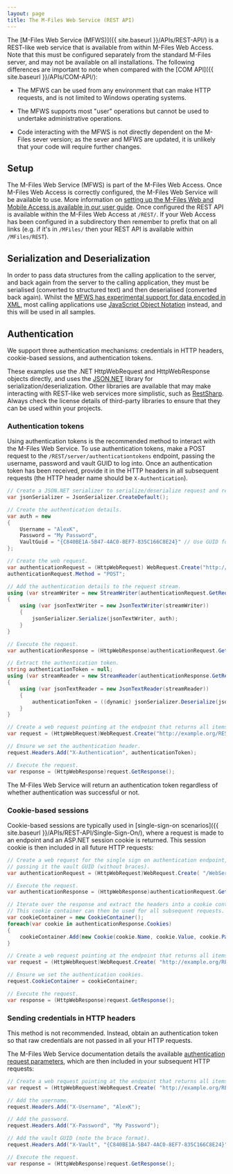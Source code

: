 ```yaml
---
layout: page
title: The M-Files Web Service (REST API)
---
```


The [M-Files Web Service (MFWS)]({{ site.baseurl }}/APIs/REST-API/) is a REST-like web service that is available from within M-Files Web Access. Note that this must be configured separately from the standard M-Files server, and may not be available on all installations.  The following differences are important to note when compared with the [COM API]({{ site.baseurl }}/APIs/COM-API/):

* The MFWS can be used from any environment that can make HTTP requests, and is not limited to Windows operating systems.

* The MFWS supports most "user" operations but cannot be used to undertake administrative operations.

* Code interacting with the MFWS is not directly dependent on the M-Files sever version; as the sever and MFWS are updated, it is unlikely that your code will require further changes.

## Setup

The M-Files Web Service (MFWS) is part of the M-Files Web Access.  Once M-Files Web Access is correctly configured, the M-Files Web Service will be available to use.  More information on [setting up the M-Files Web and Mobile Access is available in our user guide](http://www.m-files.com/user-guide/latest/eng/#Configure_M-Files_Web_Access.html).  Once configured the REST API is available within the M-Files Web Access at `/REST/`.  If your Web Access has been configured in a subdirectory then remember to prefix that on all links (e.g. if it's in `/MFiles/` then your REST API is available within `/MFiles/REST`).

## Serialization and Deserialization

In order to pass data structures from the calling application to the server, and back again from the server to the calling application, they must be serialised (converted to structured text) and then deserialised (converted back again).  Whilst the [MFWS has experimental support for data encoded in XML](https://www.m-files.com/mfws/parameters.html), most calling applications use [JavaScript Object Notation](http://json.org) instead, and this will be used in all samples.

## Authentication

We support three authentication mechanisms: credentials in HTTP headers, cookie-based sessions, and authentication tokens.

<p class="note">These examples use the .NET HttpWebRequest and HttpWebResponse objects directly, and uses the <a href="http://www.newtonsoft.com/json">JSON.NET</a> library for serialization/deserialization.  Other libraries are available that may make interacting with REST-like web services more simplistic, such as <a href="http://restsharp.org/">RestSharp</a>.  Always check the license details of third-party libraries to ensure that they can be used within your projects.</p>

### Authentication tokens

Using authentication tokens is the recommended method to interact with the M-Files Web Service.  To use authentication tokens, make a POST request to the `/REST/server/authenticationtokens` endpoint, passing the username, password and vault GUID to log into.  Once an authentication token has been received, provide it in the HTTP headers in all subsequent requests (the HTTP header name should be `X-Authentication`).

```csharp
// Create a JSON.NET serializer to serialize/deserialize request and response bodies.
var jsonSerializer = JsonSerializer.CreateDefault();

// Create the authentication details.
var auth = new
{
	Username = "AlexK",
	Password = "My Password",
	VaultGuid = "{C840BE1A-5B47-4AC0-8EF7-835C166C8E24}" // Use GUID format with {braces}.
};

// Create the web request.
var authenticationRequest = (HttpWebRequest) WebRequest.Create("http://example.org/REST/server/authenticationtokens");
authenticationRequest.Method = "POST";

// Add the authentication details to the request stream.
using (var streamWriter = new StreamWriter(authenticationRequest.GetRequestStream()))
{
	using (var jsonTextWriter = new JsonTextWriter(streamWriter))
	{
		jsonSerializer.Serialize(jsonTextWriter, auth);
	}
}

// Execute the request.
var authenticationResponse = (HttpWebResponse)authenticationRequest.GetResponse();

// Extract the authentication token.
string authenticationToken = null;
using (var streamReader = new StreamReader(authenticationResponse.GetResponseStream()))
{
	using (var jsonTextReader = new JsonTextReader(streamReader))
	{
		authenticationToken = ((dynamic) jsonSerializer.Deserialize(jsonTextReader)).Value;
	}
}

// Create a web request pointing at the endpoint that returns all items in the root view.
var request = (HttpWebRequest)WebRequest.Create("http://example.org/REST/views/items");

// Ensure we set the authentication header.
request.Headers.Add("X-Authentication", authenticationToken);

// Execute the request.
var response = (HttpWebResponse)request.GetResponse();
```

<p class="note">The M-Files Web Service will return an authentication token regardless of whether authentication was successful or not.</p>

### Cookie-based sessions

Cookie-based sessions are typically used in [single-sign-on scenarios]({{ site.baseurl }}/APIs/REST-API/Single-Sign-On/), where a request is made to an endpoint and an ASP.NET session cookie is returned.  This session cookie is then included in all future HTTP requests:

```csharp
// Create a web request for the single sign on authentication endpoint,
// passing it the vault GUID (without braces).
var authenticationRequest = (HttpWebRequest)WebRequest.Create( "/WebServiceSSO.aspx?popup=1&vault=C840BE1A-5B47-4AC0-8EF7-835C166C8E24" );

// Execute the request.
var authenticationResponse = (HttpWebResponse)authenticationRequest.GetResponse();

// Iterate over the response and extract the headers into a cookie container.
// This cookie container can then be used for all subsequent requests.
var cookieContainer = new CookieContainer();
foreach(var cookie in authenticationResponse.Cookies)
{
    cookieContainer.Add(new Cookie(cookie.Name, cookie.Value, cookie.Path, cookie.Domain));
}

// Create a web request pointing at the endpoint that returns all items in the root view.
var request = (HttpWebRequest)WebRequest.Create( "http://example.org/REST/views/items" );

// Ensure we set the authentication cookies.
request.CookieContainer = cookieContainer;

// Execute the request.
var response = (HttpWebResponse)request.GetResponse();
```

### Sending credentials in HTTP headers

<p class="note warning">This method is not recommended.  Instead, obtain an authentication token so that raw credentials are not passed in all your HTTP requests.</p>

The M-Files Web Service documentation details the available [authentication request parameters](https://www.m-files.com/mfws/parameters.html), which are then included in your subsequent HTTP requests:

```csharp
// Create a web request pointing at the endpoint that returns all items in the root view.
var request = (HttpWebRequest)WebRequest.Create( "http://example.org/REST/views/items" );

// Add the username.
request.Headers.Add("X-Username", "AlexK");

// Add the password.
request.Headers.Add("X-Password", "My Password");

// Add the vault GUID (note the brace format).
request.Headers.Add("X-Vault", "{C840BE1A-5B47-4AC0-8EF7-835C166C8E24}");

// Execute the request.
var response = (HttpWebResponse)request.GetResponse();
```